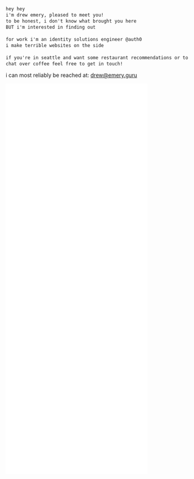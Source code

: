 ```

hey hey
i'm drew emery, pleased to meet you!
to be honest, i don't know what brought you here
BUT i'm interested in finding out

for work i'm an identity solutions engineer @auth0
i make terrible websites on the side

if you're in seattle and want some restaurant recommendations or to chat over coffee feel free to get in touch!

```

i can most reliably be reached at: drew@emery.guru

![Metrics](/github-metrics.svg)
